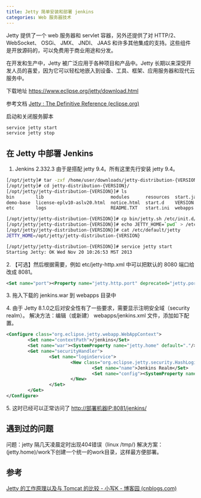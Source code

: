 ```yaml
---
title: Jetty 简单安装和部署 jenkins
categories: Web 服务器技术
---
```


Jetty 提供了一个 web 服务器和 servlet 容器，另外还提供了对 HTTP/2、 WebSocket、 OSGi、 JMX、 JNDI、 JAAS 和许多其他集成的支持。这些组件是开放源码的，可以免费用于商业用途和分发。

在开发和生产中，Jetty 被广泛应用于各种项目和产品中。Jetty 长期以来深受开发人员的喜爱，因为它可以轻松地嵌入到设备、工具、框架、应用服务器和现代云服务中。

下载地址 <https://www.eclipse.org/jetty/download.html>

参考文档 [Jetty : The Definitive Reference (eclipse.org)](https://www.eclipse.org/jetty/documentation/jetty-9/index.html)

启动和关闭服务脚本

```sh
service jetty start
service jetty stop
```

## 在 Jetty 中部署 Jenkins

1. Jenkins 2.332.3 由于是搭配 jetty 9.4。所有这里先行安装 jetty 9.4。

```sh
[/opt/jetty]# tar -zxf /home/user/downloads/jetty-distribution-{VERSION}.tar.gz
[/opt/jetty]# cd jetty-distribution-{VERSION}/
[/opt/jetty/jetty-distribution-{VERSION}]# ls
bin        lib                         modules      resources  start.jar
demo-base  license-eplv10-aslv20.html  notice.html  start.d    VERSION.txt
etc        logs                        README.TXT   start.ini  webapps

[/opt/jetty/jetty-distribution-{VERSION}]# cp bin/jetty.sh /etc/init.d/jetty
[/opt/jetty/jetty-distribution-{VERSION}]# echo JETTY_HOME=`pwd` > /etc/default/jetty
[/opt/jetty/jetty-distribution-{VERSION}]# cat /etc/default/jetty
JETTY_HOME=/opt/jetty/jetty-distribution-{VERSION}

[/opt/jetty/jetty-distribution-{VERSION}]# service jetty start
Starting Jetty: OK Wed Nov 20 10:26:53 MST 2013
```

2\. 【可选】然后根据需要，例如 etc/jetty-http.xml 中可以把默认的 8080 端口给改成 8081。

```xml
<Set name="port"><Property name="jetty.http.port" deprecated="jetty.port" default="8081" /></Set>
```

3\. 拖入下载的 jenkins.war 到 webapps 目录中

4\. 由于 Jetty 8.1.0之后对安全性有了一些要求，需要显示注明安全域（security realm）。
解决方法：编辑（或新建） webapps/jenkins.xml 文件，添加如下配置。

```xml
<Configure class="org.eclipse.jetty.webapp.WebAppContext">
        <Set name="contextPath">/jenkins</Set>
        <Set name="war"><SystemProperty name="jetty.home" default="."/>/webapps/jenkins.war</Set>
        <Get name="securityHandler">
                <Set name="loginService">
                        <New class="org.eclipse.jetty.security.HashLoginService">
                                <Set name="name">Jenkins Realm</Set>
                                <Set name="config"><SystemProperty name="jetty.home" default="."/>/demo-base/etc/realm.properties</Set>
                        </New>
                </Set>
        </Get>
</Configure>
```

5\. 这时已经可以正常访问了 <http://部署机器IP:8081/jenkins/>

## 遇到过的问题

问题：jetty 隔几天凌晨定时出现404错误（linux /tmp/)
解决方案：(jetty.home)/work下创建一个统一的work目录，这样最方便部署。

## 参考

[Jetty 的工作原理以及与 Tomcat 的比较 - 小写K - 博客园 (cnblogs.com)](https://www.cnblogs.com/lowerCaseK/p/jetty_yuanli.html)
